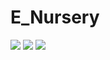 # E_Nursery
![](https://wtop.com/wp-content/uploads/2019/06/garden-center.jpg)
![](https://media2.giphy.com/media/XIh331umInX4yh3IJD/giphy.gif)
![](https://i.pinimg.com/originals/e0/34/1d/e0341dab7619da163adf938cf2d162c9.gif)
